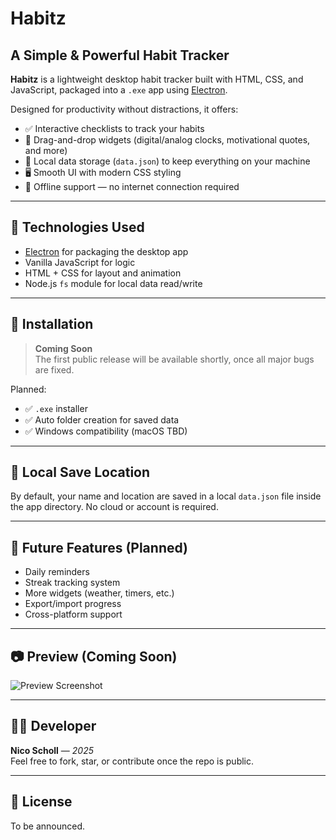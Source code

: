 # Habitz
## A Simple & Powerful Habit Tracker

**Habitz** is a lightweight desktop habit tracker built with HTML, CSS, and JavaScript, packaged into a `.exe` app using [Electron](https://www.electronjs.org/).

Designed for productivity without distractions, it offers:

- ✅ Interactive checklists to track your habits
- 🧩 Drag-and-drop widgets (digital/analog clocks, motivational quotes, and more)
- 💾 Local data storage (`data.json`) to keep everything on your machine
- 🖥️ Smooth UI with modern CSS styling
- 🔌 Offline support — no internet connection required

---

## 🔧 Technologies Used

- [Electron](https://www.electronjs.org/) for packaging the desktop app  
- Vanilla JavaScript for logic  
- HTML + CSS for layout and animation  
- Node.js `fs` module for local data read/write

---

## 🚀 Installation

> **Coming Soon**  
The first public release will be available shortly, once all major bugs are fixed.

Planned:  
- ✅ `.exe` installer  
- ✅ Auto folder creation for saved data  
- ✅ Windows compatibility (macOS TBD)

---

## 📁 Local Save Location

By default, your name and location are saved in a local `data.json` file inside the app directory. No cloud or account is required.

---

## 🧠 Future Features (Planned)

- Daily reminders  
- Streak tracking system  
- More widgets (weather, timers, etc.)  
- Export/import progress  
- Cross-platform support  

---

## 📷 Preview (Coming Soon)

![Preview Screenshot](#)

---

## 👨‍💻 Developer

**Nico Scholl** — *2025*  
Feel free to fork, star, or contribute once the repo is public.

---

## 📜 License

To be announced.

